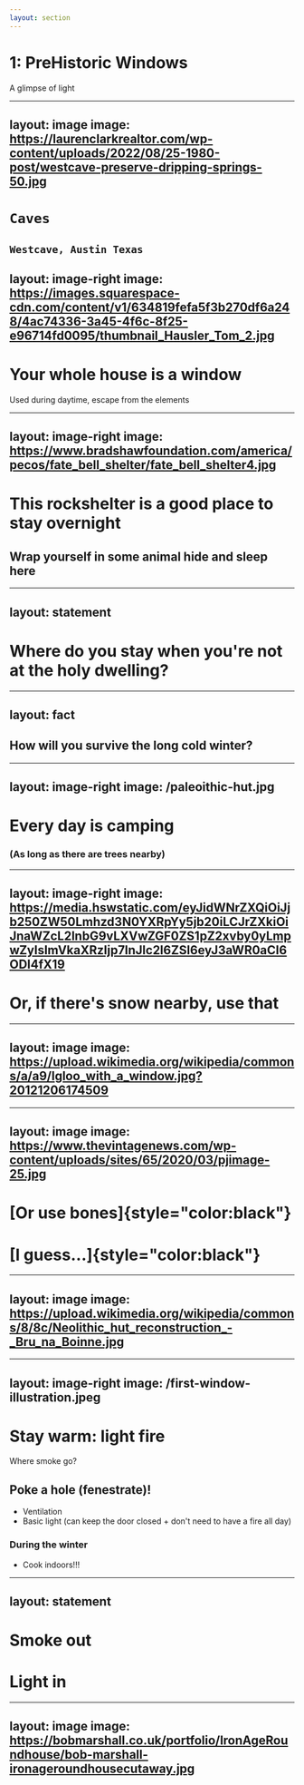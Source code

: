 ```yaml
---
layout: section
---
```

# 1: PreHistoric Windows
A glimpse of light

---
layout: image
image: https://laurenclarkrealtor.com/wp-content/uploads/2022/08/25-1980-post/westcave-preserve-dripping-springs-50.jpg
---
# `Caves`
`Westcave, Austin Texas`
---
layout: image-right
image: https://images.squarespace-cdn.com/content/v1/634819fefa5f3b270df6a248/4ac74336-3a45-4f6c-8f25-e96714fd0095/thumbnail_Hausler_Tom_2.jpg
---
# Your whole house is a window

Used during daytime, escape from the elements

---
layout: image-right
image: https://www.bradshawfoundation.com/america/pecos/fate_bell_shelter/fate_bell_shelter4.jpg
---

# This rockshelter is a good place to stay overnight
## Wrap yourself in some animal hide and sleep here

---
layout: statement
---
# Where do you stay when you're not at the holy dwelling?

---
layout: fact
---

## How will you survive the long cold winter?

---
layout: image-right
image: /paleoithic-hut.jpg
---
# Every day is camping
### (As long as there are trees nearby)

---
layout: image-right
image: https://media.hswstatic.com/eyJidWNrZXQiOiJjb250ZW50Lmhzd3N0YXRpYy5jb20iLCJrZXkiOiJnaWZcL2lnbG9vLXVwZGF0ZS1pZ2xvby0yLmpwZyIsImVkaXRzIjp7InJlc2l6ZSI6eyJ3aWR0aCI6ODI4fX19
---
# Or, if there's snow nearby, use that

---
layout: image
image: https://upload.wikimedia.org/wikipedia/commons/a/a9/Igloo_with_a_window.jpg?20121206174509
---

---
layout: image
image: https://www.thevintagenews.com/wp-content/uploads/sites/65/2020/03/pjimage-25.jpg
---
<!-- 
Mezhirich, located in Ukraine, is known for the discovery of dwellings made
from the bones of mammoths. These structures were circular and likely covered
with animal hides or other materials.
-->

# [Or use bones]{style="color:black"}
# [I guess...]{style="color:black"}

---
layout: image
image: https://upload.wikimedia.org/wikipedia/commons/8/8c/Neolithic_hut_reconstruction_-_Bru_na_Boinne.jpg
---





---
layout: image-right
image: /first-window-illustration.jpeg
---
# Stay warm: light fire
Where smoke go?

## Poke a hole (fenestrate)!
* Ventilation
* Basic light (can keep the door closed + don't need to have a fire all day)

### During the winter
* Cook indoors!!!

---
layout: statement
---
# Smoke out
# Light in

---
layout: image
image: https://bobmarshall.co.uk/portfolio/IronAgeRoundhouse/bob-marshall-ironageroundhousecutaway.jpg
---